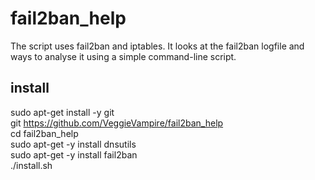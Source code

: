 # fail2ban_help
The script uses fail2ban and iptables. It looks at the fail2ban logfile and ways to analyse it using a simple command-line script.

## install<br>
sudo apt-get install -y git<br>
git https://github.com/VeggieVampire/fail2ban_help<br>
cd fail2ban_help<br>
sudo apt-get -y install dnsutils<br>
sudo apt-get -y install fail2ban<br>
./install.sh<br>
